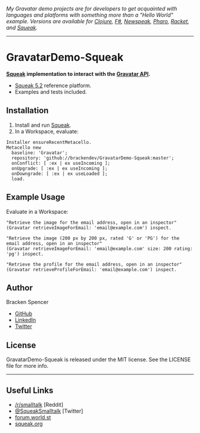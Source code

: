 _My Gravatar demo projects are for developers to get acquainted with languages and platforms with something more than a "Hello World" example. Versions are available for [Clojure](https://github.com/brackendev/GravatarDemo-Clojure), [F#](https://github.com/brackendev/GravatarDemo-FSharp), [Newspeak](https://github.com/brackendev/GravatarDemo-Newspeak), [Pharo](https://github.com/brackendev/GravatarDemo-Pharo), [Racket](https://github.com/brackendev/GravatarDemo-Racket), and [Squeak](https://github.com/brackendev/GravatarDemo-Squeak)._

- - -

GravatarDemo-Squeak
===================

**[Squeak](https://www.squeak.org/) implementation to interact with the [Gravatar API](https://en.gravatar.com/site/implement/).**

* [Squeak 5.2](https://www.squeak.org/) reference platform.
* Examples and tests included.

## Installation

1. Install and run [Squeak](https://www.squeak.org/).
2. In a Workspace, evaluate:

```smalltalk
Installer ensureRecentMetacello.
Metacello new
  baseline: 'Gravatar';
  repository: 'github://brackendev/GravatarDemo-Squeak:master';
  onConflict: [ :ex | ex useIncoming ];
  onUpgrade: [ :ex | ex useIncoming ];
  onDowngrade: [ :ex | ex useLoaded ];
  load.
```

## Example Usage

Evaluate in a Workspace:

```smalltalk
"Retrieve the image for the email address, open in an inspector"
(Gravatar retrieveImageForEmail: 'email@example.com') inspect.
```

```smalltalk
"Retrieve the image (200 px by 200 px, rated 'G' or 'PG') for the email address, open in an inspector"
(Gravatar retrieveImageForEmail: 'email@example.com' size: 200 rating: 'pg') inspect.
```

```smalltalk
"Retrieve the profile for the email address, open in an inspector"
(Gravatar retrieveProfileForEmail: 'email@example.com') inspect.
```

## Author

Bracken Spencer

* [GitHub](https://www.github.com/brackendev)
* [LinkedIn](https://www.linkedin.com/in/brackenspencer/)
* [Twitter](https://twitter.com/brackendev)

## License

GravatarDemo-Squeak is released under the MIT license. See the LICENSE file for more info.

- - -

## Useful Links

* [/r/smalltalk](https://www.reddit.com/r/smalltalk/) [Reddit]
* [@SqueakSmalltalk](https://twitter.com/SqueakSmalltalk) [Twitter]
* [forum.world.st](http://forum.world.st/)
* [squeak.org](https://www.squeak.org/)
